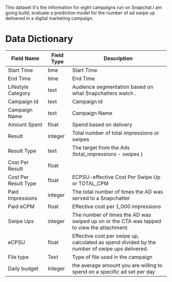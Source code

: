 

This dataset it's the information for eight campaigns run on Snapchat.I am going  build, evaluate a prediction model for the number of ad swipe up delivered in a digital marketing campaign. 

# Data Dictionary
| Field  Name        | Field Type    | Description                                                                                   |
| -------------      | ------------- | --------------------------------------------------------------------------------------
| Start Time         | time          |Start Time                                                                                     |
| End Time           | time          |End Time                                                                                       |
| Lifestyle Category | text          | Audience segmentation based on what Snapchatters watch .                                      |
| Campaign Id        | text          |Campaign Id                                                                                    |
| Campaign Name      | text          |Campaign Name                                                                                  |
| Amount Spent       | float         |Spend based on delivery	                                                                       |
| Result             | integer       |Total number of total impressions or swipes                                                    |
| Result Type        | text          |The target from the Ads (total_impressions - swipes )                                          |	
|Cost Per Result     | float         |                                                                                               |
|Cost Per Result Type| float         | ECPSU-effective Cost Per Swipe Up or TOTAL_CPM                                                | 
|Paid Impressions    | integer       |The total number of times the AD was served to a Snapchatter                                   |
|Paid eCPM           | float         |Effective cost per 1,000 impressions                                                           |
|Swipe Ups           | integer       |The number of times the AD was swiped up on or the CTA was tapped to view the attachment.      |
|eCPSU               | float         |Effective cost per swipe up, calculated as spend divided by the number of swipe ups delivered. |
|File type           | Text          |Type of file used in the campaign                                                              |
|Daily budget        | Integer       |the average amount you are willing to spend on a specific ad set per day                       |









